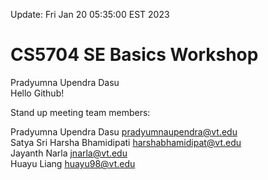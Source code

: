 Update: Fri Jan 20 05:35:00 EST 2023
# CS5704 SE Basics Workshop
Pradyumna Upendra Dasu <br />
Hello Github! <br />

Stand up meeting team members: <br />

Pradyumna Upendra Dasu <pradyumnaupendra@vt.edu> <br />
Satya Sri Harsha Bhamidipati <harshabhamidipat@vt.edu> <br />
Jayanth Narla <jnarla@vt.edu> <br />
Huayu Liang <huayu98@vt.edu>
